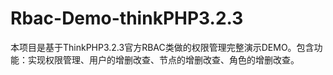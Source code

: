 # Rbac-Demo-thinkPHP3.2.3
本项目是基于ThinkPHP3.2.3官方RBAC类做的权限管理完整演示DEMO。包含功能：实现权限管理、用户的增删改查、节点的增删改查、角色的增删改查。
